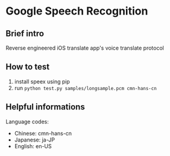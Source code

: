 # Google Speech Recognition

## Brief intro

Reverse engineered iOS translate app's voice translate protocol

## How to test

1. install speex using pip
2. run `python test.py samples/longsample.pcm cmn-hans-cn`

## Helpful informations

Language codes: 
- Chinese: cmn-hans-cn
- Japanese: ja-JP
- English: en-US